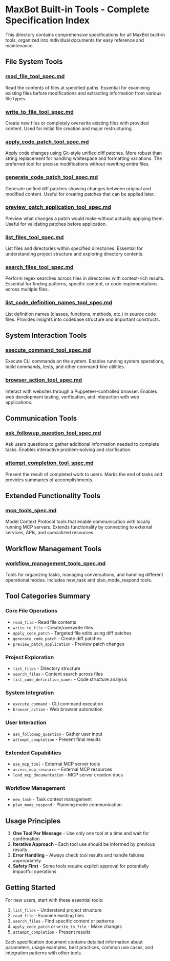 # MaxBot Built-in Tools - Complete Specification Index

This directory contains comprehensive specifications for all MaxBot built-in tools, organized into individual documents for easy reference and maintenance.

## File System Tools

### [read_file_tool_spec.md](read_file_tool_spec.md)
Read the contents of files at specified paths. Essential for examining existing files before modifications and extracting information from various file types.

### [write_to_file_tool_spec.md](write_to_file_tool_spec.md)
Create new files or completely overwrite existing files with provided content. Used for initial file creation and major restructuring.

### [apply_code_patch_tool_spec.md](apply_code_patch_tool_spec.md)
Apply code changes using Git-style unified diff patches. More robust than string replacement for handling whitespace and formatting variations. The preferred tool for precise modifications without rewriting entire files.

### [generate_code_patch_tool_spec.md](generate_code_patch_tool_spec.md)
Generate unified diff patches showing changes between original and modified content. Useful for creating patches that can be applied later.

### [preview_patch_application_tool_spec.md](preview_patch_application_tool_spec.md)
Preview what changes a patch would make without actually applying them. Useful for validating patches before application.

### [list_files_tool_spec.md](list_files_tool_spec.md)
List files and directories within specified directories. Essential for understanding project structure and exploring directory contents.

### [search_files_tool_spec.md](search_files_tool_spec.md)
Perform regex searches across files in directories with context-rich results. Essential for finding patterns, specific content, or code implementations across multiple files.

### [list_code_definition_names_tool_spec.md](list_code_definition_names_tool_spec.md)
List definition names (classes, functions, methods, etc.) in source code files. Provides insights into codebase structure and important constructs.

## System Interaction Tools

### [execute_command_tool_spec.md](execute_command_tool_spec.md)
Execute CLI commands on the system. Enables running system operations, build commands, tests, and other command-line utilities.

### [browser_action_tool_spec.md](browser_action_tool_spec.md)
Interact with websites through a Puppeteer-controlled browser. Enables web development testing, verification, and interaction with web applications.

## Communication Tools

### [ask_followup_question_tool_spec.md](ask_followup_question_tool_spec.md)
Ask users questions to gather additional information needed to complete tasks. Enables interactive problem-solving and clarification.

### [attempt_completion_tool_spec.md](attempt_completion_tool_spec.md)
Present the result of completed work to users. Marks the end of tasks and provides summaries of accomplishments.

## Extended Functionality Tools

### [mcp_tools_spec.md](mcp_tools_spec.md)
Model Context Protocol tools that enable communication with locally running MCP servers. Extends functionality by connecting to external services, APIs, and specialized resources.

## Workflow Management Tools

### [workflow_management_tools_spec.md](workflow_management_tools_spec.md)
Tools for organizing tasks, managing conversations, and handling different operational modes. Includes new_task and plan_mode_respond tools.

## Tool Categories Summary

### **Core File Operations**
- `read_file` - Read file contents
- `write_to_file` - Create/overwrite files
- `apply_code_patch` - Targeted file edits using diff patches
- `generate_code_patch` - Create diff patches
- `preview_patch_application` - Preview patch changes

### **Project Exploration**
- `list_files` - Directory structure
- `search_files` - Content search across files
- `list_code_definition_names` - Code structure analysis

### **System Integration**
- `execute_command` - CLI command execution
- `browser_action` - Web browser automation

### **User Interaction**
- `ask_followup_question` - Gather user input
- `attempt_completion` - Present final results

### **Extended Capabilities**
- `use_mcp_tool` - External MCP server tools
- `access_mcp_resource` - External MCP resources
- `load_mcp_documentation` - MCP server creation docs

### **Workflow Management**
- `new_task` - Task context management
- `plan_mode_respond` - Planning mode communication

## Usage Principles

1. **One Tool Per Message** - Use only one tool at a time and wait for confirmation
2. **Iterative Approach** - Each tool use should be informed by previous results
3. **Error Handling** - Always check tool results and handle failures appropriately
4. **Safety First** - Some tools require explicit approval for potentially impactful operations

## Getting Started

For new users, start with these essential tools:
1. `list_files` - Understand project structure
2. `read_file` - Examine existing files
3. `search_files` - Find specific content or patterns
4. `apply_code_patch` or `write_to_file` - Make changes
5. `attempt_completion` - Present results

Each specification document contains detailed information about parameters, usage examples, best practices, common use cases, and integration patterns with other tools.
